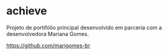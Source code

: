 # achieve
 Projeto de portifólio principal desenvolvido em parceria com a desenvolvedora Mariana Gomes. 
 
 https://github.com/marigomes-br
